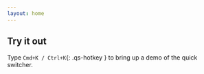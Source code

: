 ```yaml
---
layout: home
---
```


## Try it out

Type `Cmd+K / Ctrl+K`{: .qs-hotkey } to bring up a demo of the quick switcher.

